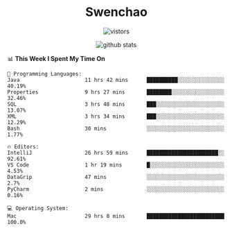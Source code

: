 <h1 align="center">Swenchao</h3>

<p align="center">
  <img src="https://visitor-badge.glitch.me/badge?page_id=Swenchao" alt="vistors" />
</p>

<p align="center">
  <img src="https://github-readme-stats.vercel.app/api?username=Swenchao&count_private=true&show_icons=true&theme=vue-dark&hide_title=true" alt="github stats" />
</p>

<!--START_SECTION:waka-->
📊 **This Week I Spent My Time On** 

```text
💬 Programming Languages: 
Java                     11 hrs 42 mins      ██████████░░░░░░░░░░░░░░░   40.19% 
Properties               9 hrs 27 mins       ████████░░░░░░░░░░░░░░░░░   32.46% 
SQL                      3 hrs 48 mins       ███░░░░░░░░░░░░░░░░░░░░░░   13.07% 
XML                      3 hrs 34 mins       ███░░░░░░░░░░░░░░░░░░░░░░   12.29% 
Bash                     30 mins             ░░░░░░░░░░░░░░░░░░░░░░░░░   1.77%

🔥 Editors: 
IntelliJ                 26 hrs 59 mins      ███████████████████████░░   92.61% 
VS Code                  1 hr 19 mins        █░░░░░░░░░░░░░░░░░░░░░░░░   4.53% 
DataGrip                 47 mins             ░░░░░░░░░░░░░░░░░░░░░░░░░   2.7% 
PyCharm                  2 mins              ░░░░░░░░░░░░░░░░░░░░░░░░░   0.16%

💻 Operating System: 
Mac                      29 hrs 8 mins       █████████████████████████   100.0%

```


<!--END_SECTION:waka-->
